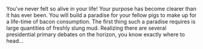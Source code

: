 You've never felt so alive in your life! Your purpose has become 
clearer than it has ever been. You will build a paradise for your 
fellow pigs to make up for a life-time of bacon consumption. The first
thing such a paradise requires is large quantities of freshly slung 
mud. Realizing there are several presidential primary debates on the
horizon, you know exactly where to head...